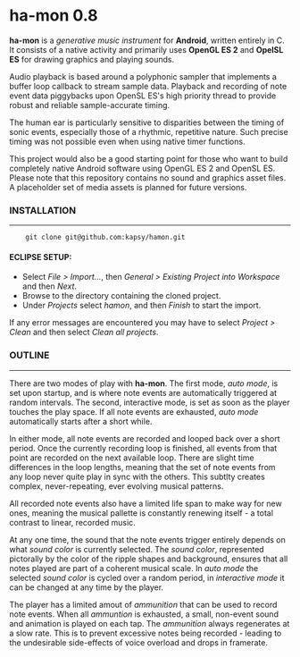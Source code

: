 # ha-mon 0.8

**ha-mon** is a *generative music instrument* for **Android**, written entirely in C. It consists of a native activity and primarily uses **OpenGL ES 2** and **OpelSL ES** for drawing graphics and playing sounds.

Audio playback is based around a polyphonic sampler that implements a buffer loop callback to stream sample data. Playback and recording of note event data piggybacks upon OpenSL ES's high priority thread to provide robust and reliable sample-accurate timing. 

The human ear is particularly sensitive to disparities between the timing of sonic events, especially those of a rhythmic, repetitive nature. Such precise timing was not possible even when using native timer functions.

This project would also be a good starting point for those who want to build completely native Android software using OpenGL ES 2 and OpenSL ES. Please note that this repository contains no sound and graphics asset files. A placeholder set of media assets is planned for future versions.

### INSTALLATION
---
        git clone git@github.com:kapsy/hamon.git

#### ECLIPSE SETUP:

* Select *File > Import...*, then *General > Existing Project into Workspace* and then *Next*.
* Browse to the directory containing the cloned project.
* Under *Projects* select *hamon*, and then *Finish* to start the import.

If any error messages are encountered you may have to select *Project > Clean* and then select *Clean all projects*. 

### OUTLINE
---
There are two modes of play with **ha-mon**. The first mode, *auto mode*, is set upon startup, and is where note events are automatically triggered at random intervals. The second, interactive mode, is set as soon as the player touches the play space. If all note events are exhausted, *auto mode* automatically starts after a short while.

In either mode, all note events are recorded and looped back over a short period. Once the currently recording loop is finished, all events from that point are recorded on the next available loop. There are slight time differences in the loop lengths, meaning that the set of note events from any loop never quite play in sync with the others. This subtlty creates complex, never-repeating, ever evolving musical patterns. 

All recorded note events also have a limited life span to make way for new ones, meaning the musical pallette is constantly renewing itself - a total contrast to linear, recorded music. 

At any one time, the sound that the note events trigger entirely depends on what *sound color* is currently selected. The *sound color*, represented pictorally by the color of the ripple shapes and background, ensures that all notes played are part of a coherent musical scale. In *auto mode* the selected *sound color* is cycled over a random period, in *interactive mode* it can be changed at any time by the player.

The player has a limited amout of *ammunition* that can be used to record note events. When all *ammuntion* is exhausted, a small, non-event sound and animation is played on each tap. The *ammunition* always regenerates at a slow rate. This is to prevent excessive notes being recorded - leading to the undesirable side-effects of voice overload and drops in framerate.

